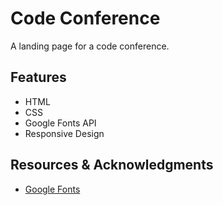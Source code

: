 # Code Conference
A landing page for a code conference.

## Features
* HTML
* CSS
* Google Fonts API
* Responsive Design

## Resources & Acknowledgments
* [Google Fonts](fonts.google.com)

